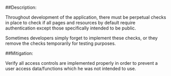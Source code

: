 ##Description:

Throughout development of the application, there must be perpetual checks in place to check
if all pages and resources by default require authentication except those specifically intended to be public.

Sometimes developers simply forget to implement these checks, or they remove the checks 
temporarily for testing purposes. 

##Mitigation:

Verify all access controls are implemented properly in order to prevent a user access data/functions which 
he was not intended to use.
